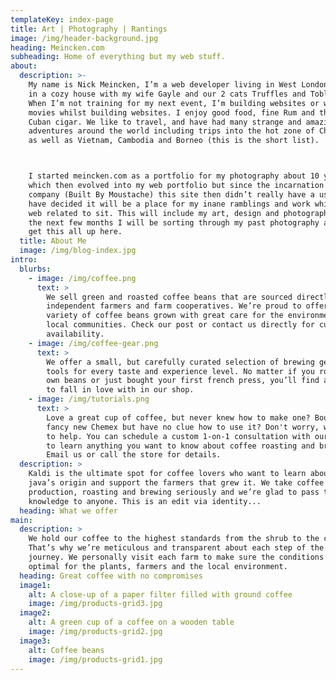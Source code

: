 ```yaml
---
templateKey: index-page
title: Art | Photography | Rantings
image: /img/header-background.jpg
heading: Meincken.com
subheading: Home of everything but my web stuff.
about:
  description: >-
    My name is Nick Meincken, I’m a web developer living in West London. I live
    in a cozy house with my wife Gayle and our 2 cats Truffles and Toblerone.
    When I’m not training for my next event, I’m building websites or watching
    movies whilst building websites. I enjoy good food, fine Rum and the odd
    Cuban cigar. We like to travel, and have had many strange and amazing
    adventures around the world including trips into the hot zone of Chernobyl
    as well as Vietnam, Cambodia and Borneo (this is the short list).



    I started meincken.com as a portfolio for my photography about 10 years ago,
    which then evolved into my web portfolio but since the incarnation of my
    company (Built By Moustache) this site then didn’t really have a use. So I
    have decided it will be a place for my inane ramblings and work which isn’t
    web related to sit. This will include my art, design and photography. Over
    the next few months I will be sorting through my past photography and art to
    get this all up here.
  title: About Me
  image: /img/blog-index.jpg
intro:
  blurbs:
    - image: /img/coffee.png
      text: >
        We sell green and roasted coffee beans that are sourced directly from
        independent farmers and farm cooperatives. We’re proud to offer a
        variety of coffee beans grown with great care for the environment and
        local communities. Check our post or contact us directly for current
        availability.
    - image: /img/coffee-gear.png
      text: >
        We offer a small, but carefully curated selection of brewing gear and
        tools for every taste and experience level. No matter if you roast your
        own beans or just bought your first french press, you’ll find a gadget
        to fall in love with in our shop.
    - image: /img/tutorials.png
      text: >
        Love a great cup of coffee, but never knew how to make one? Bought a
        fancy new Chemex but have no clue how to use it? Don't worry, we’re here
        to help. You can schedule a custom 1-on-1 consultation with our baristas
        to learn anything you want to know about coffee roasting and brewing.
        Email us or call the store for details.
  description: >
    Kaldi is the ultimate spot for coffee lovers who want to learn about their
    java’s origin and support the farmers that grew it. We take coffee
    production, roasting and brewing seriously and we’re glad to pass that
    knowledge to anyone. This is an edit via identity...
  heading: What we offer
main:
  description: >
    We hold our coffee to the highest standards from the shrub to the cup.
    That’s why we’re meticulous and transparent about each step of the coffee’s
    journey. We personally visit each farm to make sure the conditions are
    optimal for the plants, farmers and the local environment.
  heading: Great coffee with no compromises
  image1:
    alt: A close-up of a paper filter filled with ground coffee
    image: /img/products-grid3.jpg
  image2:
    alt: A green cup of a coffee on a wooden table
    image: /img/products-grid2.jpg
  image3:
    alt: Coffee beans
    image: /img/products-grid1.jpg
---
```


